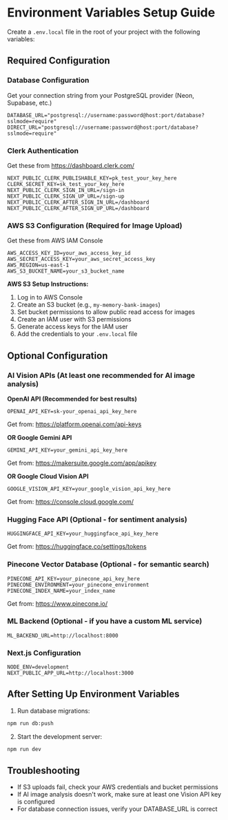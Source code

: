 # Environment Variables Setup Guide

Create a `.env.local` file in the root of your project with the following variables:

## Required Configuration

### Database Configuration
Get your connection string from your PostgreSQL provider (Neon, Supabase, etc.)
```
DATABASE_URL="postgresql://username:password@host:port/database?sslmode=require"
DIRECT_URL="postgresql://username:password@host:port/database?sslmode=require"
```

### Clerk Authentication
Get these from https://dashboard.clerk.com/
```
NEXT_PUBLIC_CLERK_PUBLISHABLE_KEY=pk_test_your_key_here
CLERK_SECRET_KEY=sk_test_your_key_here
NEXT_PUBLIC_CLERK_SIGN_IN_URL=/sign-in
NEXT_PUBLIC_CLERK_SIGN_UP_URL=/sign-up
NEXT_PUBLIC_CLERK_AFTER_SIGN_IN_URL=/dashboard
NEXT_PUBLIC_CLERK_AFTER_SIGN_UP_URL=/dashboard
```

### AWS S3 Configuration (Required for Image Upload)
Get these from AWS IAM Console
```
AWS_ACCESS_KEY_ID=your_aws_access_key_id
AWS_SECRET_ACCESS_KEY=your_aws_secret_access_key
AWS_REGION=us-east-1
AWS_S3_BUCKET_NAME=your_s3_bucket_name
```

**AWS S3 Setup Instructions:**
1. Log in to AWS Console
2. Create an S3 bucket (e.g., `my-memory-bank-images`)
3. Set bucket permissions to allow public read access for images
4. Create an IAM user with S3 permissions
5. Generate access keys for the IAM user
6. Add the credentials to your `.env.local` file

## Optional Configuration

### AI Vision APIs (At least one recommended for AI image analysis)

**OpenAI API (Recommended for best results)**
```
OPENAI_API_KEY=sk-your_openai_api_key_here
```
Get from: https://platform.openai.com/api-keys

**OR Google Gemini API**
```
GEMINI_API_KEY=your_gemini_api_key_here
```
Get from: https://makersuite.google.com/app/apikey

**OR Google Cloud Vision API**
```
GOOGLE_VISION_API_KEY=your_google_vision_api_key_here
```
Get from: https://console.cloud.google.com/

### Hugging Face API (Optional - for sentiment analysis)
```
HUGGINGFACE_API_KEY=your_huggingface_api_key_here
```
Get from: https://huggingface.co/settings/tokens

### Pinecone Vector Database (Optional - for semantic search)
```
PINECONE_API_KEY=your_pinecone_api_key_here
PINECONE_ENVIRONMENT=your_pinecone_environment
PINECONE_INDEX_NAME=your_index_name
```
Get from: https://www.pinecone.io/

### ML Backend (Optional - if you have a custom ML service)
```
ML_BACKEND_URL=http://localhost:8000
```

### Next.js Configuration
```
NODE_ENV=development
NEXT_PUBLIC_APP_URL=http://localhost:3000
```

## After Setting Up Environment Variables

1. Run database migrations:
```bash
npm run db:push
```

2. Start the development server:
```bash
npm run dev
```

## Troubleshooting

- If S3 uploads fail, check your AWS credentials and bucket permissions
- If AI image analysis doesn't work, make sure at least one Vision API key is configured
- For database connection issues, verify your DATABASE_URL is correct

